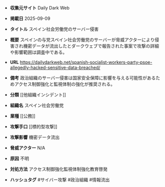 - **収集元サイト**
Daily Dark Web

- **掲載日**
2025-09-09

- **タイトル**
スペイン社会労働党のサーバー侵害

- **概要**
スペインの与党スペイン社会労働党のサーバーが脅威アクターにより侵害され機密データが流出したとダークウェブで報告された事案で攻撃の詳細や影響範囲は調査中である。

- **URL**
https://dailydarkweb.net/spanish-socialist-workers-party-psoe-allegedly-hacked-sensitive-data-breached/

- **備考**
政治組織のサーバー侵害は国家安全保障に影響を与える可能性があるためアクセス制御強化と監視体制の強化が推奨される。

- **分類**
[[他組織インシデント]]

- **組織名**
スペイン社会労働党

- **業種**
[[公務]]

- **攻撃手口**
[[標的型攻撃]]

- **攻撃影響**
機密データ流出

- **脅威アクター**
N/A

- **原因**
不明

- **対処方法**
アクセス制御強化監視体制強化教育啓発

- **ハッシュタグ**
#サイバー攻撃 #政治組織 #情報流出
